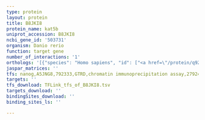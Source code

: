 ```yaml
---
type: protein
layout: protein
title: B8JKI8
protein_name: kat5b
uniprot_accession: B8JKI8
ncbi_gene_id: '503731'
organism: Danio rerio
function: target gene
number_of_interactions: '1'
orthologs: '[{"species": "Homo sapiens", "id": ["<a href=\"/protein/q92993\">Q92993</a>"]}, {"species": "Mus musculus", "id": ["<a href=\"/protein/q8chk4\">Q8CHK4</a>"]}, {"species": "Rattus norvegicus", "id": ["<a href=\"/protein/a0a0g2ka75\">A0A0G2KA75</a>"]}, {"species": "Drosophila melanogaster", "id": ["<a href=\"/protein/q960x4\">Q960X4</a>"]}, {"species": "Caenorhabditis elegans", "id": ["<a href=\"/protein/q9tyu5\">Q9TYU5</a>"]}, {"species": "Saccharomyces cerevisiae", "id": ["<a href=\"/protein/q08649\">Q08649</a>"]}]'
jaspar_matrices: ''
tfs: nanog,A5JNG8,792333,GTRD,chromatin immunoprecipitation assay,27924024%5Buid%5D,No
targets: ''
tfs_download: TFLink_tfs_of_B8JKI8.tsv
targets_download: ''
bindingSites_download: ''
binding_sites_ls: ''

---
```

